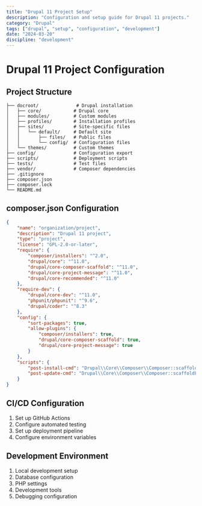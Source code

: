 ```yaml
---
title: "Drupal 11 Project Setup"
description: "Configuration and setup guide for Drupal 11 projects."
category: "Drupal"
tags: ["drupal", "setup", "configuration", "development"]
date: "2024-03-20"
discipline: "development"
---
```


# Drupal 11 Project Configuration

## Project Structure
```
├── docroot/              # Drupal installation
│   ├── core/            # Drupal core
│   ├── modules/         # Custom modules
│   ├── profiles/        # Installation profiles
│   ├── sites/           # Site-specific files
│   │   └── default/     # Default site
│   │       ├── files/   # Public files
│   │       └── config/  # Configuration files
│   └── themes/          # Custom themes
├── config/              # Configuration export
├── scripts/             # Deployment scripts
├── tests/               # Test files
├── vendor/              # Composer dependencies
├── .gitignore
├── composer.json
├── composer.lock
└── README.md
```

## composer.json Configuration
```json
{
    "name": "organization/project",
    "description": "Drupal 11 project",
    "type": "project",
    "license": "GPL-2.0-or-later",
    "require": {
        "composer/installers": "^2.0",
        "drupal/core": "^11.0",
        "drupal/core-composer-scaffold": "^11.0",
        "drupal/core-project-message": "^11.0",
        "drupal/core-recommended": "^11.0"
    },
    "require-dev": {
        "drupal/core-dev": "^11.0",
        "phpunit/phpunit": "^9.6",
        "drupal/coder": "^8.3"
    },
    "config": {
        "sort-packages": true,
        "allow-plugins": {
            "composer/installers": true,
            "drupal/core-composer-scaffold": true,
            "drupal/core-project-message": true
        }
    },
    "scripts": {
        "post-install-cmd": "Drupal\\Core\\Composer\\Composer::scaffoldFiles",
        "post-update-cmd": "Drupal\\Core\\Composer\\Composer::scaffoldFiles"
    }
}
```

## CI/CD Configuration
1. Set up GitHub Actions
2. Configure automated testing
3. Set up deployment pipeline
4. Configure environment variables

## Development Environment
1. Local development setup
2. Database configuration
3. PHP settings
4. Development tools
5. Debugging configuration 